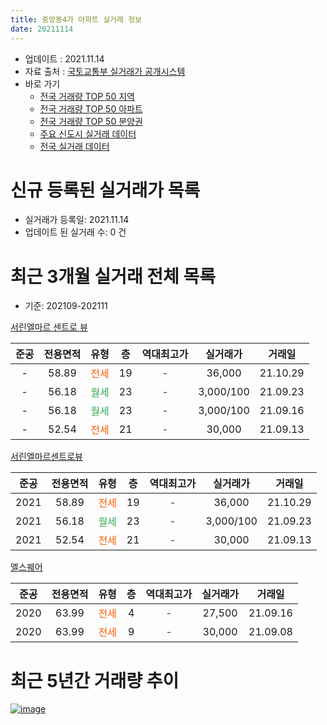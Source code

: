 ```yaml
---
title: 중앙동4가 아파트 실거래 정보
date: 20211114
---
```


* 업데이트 : 2021.11.14
* 자료 출처 : [국토교통부 실거래가 공개시스템](http://rt.molit.go.kr)
* 바로 가기
    * [전국 거래량 TOP 50 지역](https://apt-info.github.io/apt-trade-info/tr)
    * [전국 거래량 TOP 50 아파트](https://apt-info.github.io/apt-trade-info/ta)
    * [전국 거래량 TOP 50 분양권](https://apt-info.github.io/apt-trade-info/tb)
    * [주요 신도시 실거래 데이터](https://apt-info.github.io/apt-trade-info/newtown)
    * [전국 실거래 데이터](https://apt-info.github.io/apt-trade-info/all)



<script async src="https://pagead2.googlesyndication.com/pagead/js/adsbygoogle.js"></script>
<!-- 기본광고 -->
<ins class="adsbygoogle"
     style="display:block"
     data-ad-client="ca-pub-1142216861245946"
     data-ad-slot="4805727019"
     data-ad-format="auto"
     data-full-width-responsive="true"></ins>
<script>
     (adsbygoogle = window.adsbygoogle || []).push({});
</script>


# 신규 등록된 실거래가 목록

* 실거래가 등록일: 2021.11.14
* 업데이트 된 실거래 수: 0 건




<script async src="https://pagead2.googlesyndication.com/pagead/js/adsbygoogle.js"></script>
<!-- 기본광고 -->
<ins class="adsbygoogle"
     style="display:block"
     data-ad-client="ca-pub-1142216861245946"
     data-ad-slot="4805727019"
     data-ad-format="auto"
     data-full-width-responsive="true"></ins>
<script>
     (adsbygoogle = window.adsbygoogle || []).push({});
</script>


# 최근 3개월 실거래 전체 목록
* 기준: 202109-202111


[서린엘마르 센트로 뷰](https://search.naver.com/search.naver?query=%EC%84%9C%EB%A6%B0%EC%97%98%EB%A7%88%EB%A5%B4+%EC%84%BC%ED%8A%B8%EB%A1%9C+%EB%B7%B0)

|준공|전용면적|유형|층|역대최고가|실거래가|거래일|
|:---:|:---:|:---:|:---:|:---:|:---:|:---:|
|-|58.89|<span style="color:#FF5A00">전세</span>|19|<span style="color:#444444">-</span>|36,000|21.10.29|
|-|56.18|<span style="color:#34A853">월세</span>|23|<span style="color:#444444">-</span>|3,000/100|21.09.23|
|-|56.18|<span style="color:#34A853">월세</span>|23|<span style="color:#444444">-</span>|3,000/100|21.09.16|
|-|52.54|<span style="color:#FF5A00">전세</span>|21|<span style="color:#444444">-</span>|30,000|21.09.13|

[서린엘마르센트로뷰](https://search.naver.com/search.naver?query=%EC%84%9C%EB%A6%B0%EC%97%98%EB%A7%88%EB%A5%B4%EC%84%BC%ED%8A%B8%EB%A1%9C%EB%B7%B0)

|준공|전용면적|유형|층|역대최고가|실거래가|거래일|
|:---:|:---:|:---:|:---:|:---:|:---:|:---:|
|2021|58.89|<span style="color:#FF5A00">전세</span>|19|<span style="color:#444444">-</span>|36,000|21.10.29|
|2021|56.18|<span style="color:#34A853">월세</span>|23|<span style="color:#444444">-</span>|3,000/100|21.09.23|
|2021|52.54|<span style="color:#FF5A00">전세</span>|21|<span style="color:#444444">-</span>|30,000|21.09.13|

[엘스퀘어](https://search.naver.com/search.naver?query=%EC%97%98%EC%8A%A4%ED%80%98%EC%96%B4)

|준공|전용면적|유형|층|역대최고가|실거래가|거래일|
|:---:|:---:|:---:|:---:|:---:|:---:|:---:|
|2020|63.99|<span style="color:#FF5A00">전세</span>|4|<span style="color:#444444">-</span>|27,500|21.09.16|
|2020|63.99|<span style="color:#FF5A00">전세</span>|9|<span style="color:#444444">-</span>|30,000|21.09.08|



<script async src="https://pagead2.googlesyndication.com/pagead/js/adsbygoogle.js"></script>
<!-- 기본광고 -->
<ins class="adsbygoogle"
     style="display:block"
     data-ad-client="ca-pub-1142216861245946"
     data-ad-slot="4805727019"
     data-ad-format="auto"
     data-full-width-responsive="true"></ins>
<script>
     (adsbygoogle = window.adsbygoogle || []).push({});
</script>


# 최근 5년간 거래량 추이


<div style="width:100%;">
    <canvas id="deal_progress" height="200"></canvas>
</div>

<script>
new Chart(document.getElementById("deal_progress"), {
    type: 'line',
    data: {
        labels: ['18.02','18.03','18.05','18.06','18.07','18.09','18.10','19.07','19.12','20.04','20.07','20.10','20.11','20.12','21.01','21.02','21.03','21.04','21.05','21.06','21.07','21.08','21.09','21.10'],
        datasets: [{
            label: '매매/분양권',
            data: [1,1,3,3,2,1,1,1,1,1,1,1,2,3,3,3,5,13,19,9,5,0,0,0],
            borderColor: "rgba(66, 133, 243, 1)",
            backgroundColor: "rgba(66, 133, 243, 0.05)",
            borderWidth: 1,
            pointRadius: 0,
            fill: false,
            lineTension: 0
        },{
            label: '전/월세',
            data: [0,0,0,0,0,0,0,0,0,0,0,0,0,0,0,1,1,0,4,12,12,1,7,2],
            borderColor: "rgba(255, 90, 0, 1)",
            backgroundColor: "rgba(255, 90, 0, 0.05)",
            borderWidth: 1,
            pointRadius: 0,
            fill: false,
            lineTension: 0
        },{
            label: '합계',
            data: [1,1,3,3,2,1,1,1,1,1,1,1,2,3,3,4,6,13,23,21,17,1,7,2],
            borderColor: "rgba(0, 0, 0, 1)",
            backgroundColor: "rgba(0, 0, 0, 0.03)",
            borderWidth: 0.1,
            pointRadius: 0,
            fill: true,
            lineTension: 0
        }
        ]
    },
    options: {
        responsive: true,
        title: {
            display: false
        },
        tooltips: {
            mode: 'index',
            intersect: false
        },
        hover: {
            mode: 'nearest',
            intersect: true
        },
        scales: {
            xAxes: [{
                display: true,
                scaleLabel: {
                    display: true,
                    labelString: '년/월'
                }
            }],
            yAxes: [{
                display: true,
                ticks: {
                    suggestedMin: 0,
                },
                scaleLabel: {
                    display: true,
                    labelString: '실거래 수'
                }
            }]
        }
    }
});

</script>


[![image](https://apt-info.github.io/images/2020-01-03-apt-trade-info/1024x500.png)](https://play.google.com/store/apps/details?id=com.aptinfo.apttradeinfo)


